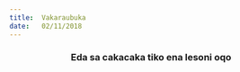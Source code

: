 ```yaml
---
title:  Vakaraubuka
date:   02/11/2018
---
```


### <center>Eda sa cakacaka tiko ena lesoni oqo</center>
